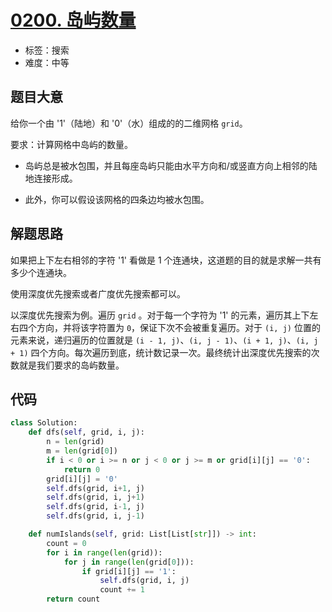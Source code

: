 # [0200. 岛屿数量](https://leetcode-cn.com/problems/number-of-islands/)

- 标签：搜索
- 难度：中等

## 题目大意

给你一个由 '1'（陆地）和 '0'（水）组成的的二维网格 `grid`。

要求：计算网格中岛屿的数量。

- 岛屿总是被水包围，并且每座岛屿只能由水平方向和/或竖直方向上相邻的陆地连接形成。

- 此外，你可以假设该网格的四条边均被水包围。

## 解题思路

如果把上下左右相邻的字符 '1' 看做是 1 个连通块，这道题的目的就是求解一共有多少个连通块。

使用深度优先搜索或者广度优先搜索都可以。

以深度优先搜索为例。遍历 `grid` 。对于每一个字符为 '1' 的元素，遍历其上下左右四个方向，并将该字符置为 `0`，保证下次不会被重复遍历。对于 `(i, j)` 位置的元素来说，递归遍历的位置就是 `(i - 1, j)`、`(i, j - 1)`、`(i + 1, j)`、`(i, j + 1)` 四个方向。每次遍历到底，统计数记录一次。最终统计出深度优先搜索的次数就是我们要求的岛屿数量。

## 代码

```Python
class Solution:
    def dfs(self, grid, i, j):
        n = len(grid)
        m = len(grid[0])
        if i < 0 or i >= n or j < 0 or j >= m or grid[i][j] == '0':
            return 0
        grid[i][j] = '0'
        self.dfs(grid, i+1, j)
        self.dfs(grid, i, j+1)
        self.dfs(grid, i-1, j)
        self.dfs(grid, i, j-1)

    def numIslands(self, grid: List[List[str]]) -> int:
        count = 0
        for i in range(len(grid)):
            for j in range(len(grid[0])):
                if grid[i][j] == '1':
                    self.dfs(grid, i, j)
                    count += 1
        return count
```

